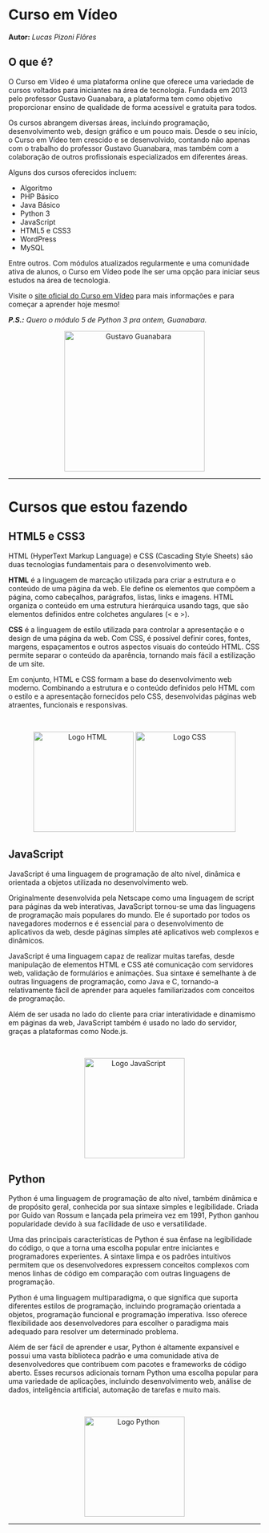 # Curso em Vídeo

**Autor:** _Lucas Pizoni Flôres_

## O que é?
O Curso em Vídeo é uma plataforma online que oferece uma variedade de cursos voltados para iniciantes na área de tecnologia. Fundada em 2013 pelo professor Gustavo Guanabara, a plataforma tem como objetivo proporcionar ensino de qualidade de forma acessível e gratuita para todos.

Os cursos abrangem diversas áreas, incluindo programação, desenvolvimento web, design gráfico e um pouco mais. Desde o seu início, o Curso em Vídeo tem crescido e se desenvolvido, contando não apenas com o trabalho do professor Gustavo Guanabara, mas também com a colaboração de outros profissionais especializados em diferentes áreas.

Alguns dos cursos oferecidos incluem:
- Algoritmo
- PHP Básico
- Java Básico
- Python 3
- JavaScript
- HTML5 e CSS3
- WordPress
- MySQL

Entre outros. Com módulos atualizados regularmente e uma comunidade ativa de alunos, o Curso em Vídeo pode lhe ser uma opção para iniciar seus estudos na área de tecnologia.

Visite o [site oficial do Curso em Vídeo](https://www.cursoemvideo.com/) para mais informações e para começar a aprender hoje mesmo!

_**P.S.:** Quero o módulo 5 de Python 3 pra ontem, Guanabara._

<div  align="center">
 
   [<img src="https://www.cursoemvideo.com/wp-content/uploads/2019/08/guana6.png" alt="Gustavo Guanabara" height="280rem">](# "Guanabara")
   
</div>

**************************************

# Cursos que estou fazendo

## HTML5 e CSS3

HTML (HyperText Markup Language) e CSS (Cascading Style Sheets) são duas tecnologias fundamentais para o desenvolvimento web.

**HTML** é a linguagem de marcação utilizada para criar a estrutura e o conteúdo de uma página da web. Ele define os elementos que compõem a página, como cabeçalhos, parágrafos, listas, links e imagens. HTML organiza o conteúdo em uma estrutura hierárquica usando tags, que são elementos definidos entre colchetes angulares (< e >).

**CSS** é a linguagem de estilo utilizada para controlar a apresentação e o design de uma página da web. Com CSS, é possível definir cores, fontes, margens, espaçamentos e outros aspectos visuais do conteúdo HTML. CSS permite separar o conteúdo da aparência, tornando mais fácil a estilização de um site.

Em conjunto, HTML e CSS formam a base do desenvolvimento web moderno. Combinando a estrutura e o conteúdo definidos pelo HTML com o estilo e a apresentação fornecidos pelo CSS, desenvolvidas páginas web atraentes, funcionais e responsivas.

<div  align="center"><br>
 
   [<img src="https://www.vectorlogo.zone/logos/w3_html5/w3_html5-icon.svg" alt="Logo HTML" height="200rem">](# "HTML")
   [<img src="https://www.vectorlogo.zone/logos/w3_css/w3_css-icon.svg" alt="Logo CSS" height="200rem">](# "CSS")
   
</div>

## JavaScript

JavaScript é uma linguagem de programação de alto nível, dinâmica e orientada a objetos utilizada no desenvolvimento web.

Originalmente desenvolvida pela Netscape como uma linguagem de script para páginas da web interativas, JavaScript tornou-se uma das linguagens de programação mais populares do mundo. Ele é suportado por todos os navegadores modernos e é essencial para o desenvolvimento de aplicativos da web, desde páginas simples até aplicativos web complexos e dinâmicos.

JavaScript é uma linguagem capaz de realizar muitas tarefas, desde manipulação de elementos HTML e CSS até comunicação com servidores web, validação de formulários e animações. Sua sintaxe é semelhante à de outras linguagens de programação, como Java e C, tornando-a relativamente fácil de aprender para aqueles familiarizados com conceitos de programação.

Além de ser usada no lado do cliente para criar interatividade e dinamismo em páginas da web, JavaScript também é usado no lado do servidor, graças a plataformas como Node.js.

<div  align="center"><br>
 
   [<img src="https://upload.vectorlogo.zone/logos/javascript/images/239ec8a4-163e-4792-83b6-3f6d96911757.svg" alt="Logo JavaScript" height="200rem">](# "JavaScript")
   
</div>

## Python

Python é uma linguagem de programação de alto nível, também dinâmica e de propósito geral, conhecida por sua sintaxe simples e legibilidade. Criada por Guido van Rossum e lançada pela primeira vez em 1991, Python ganhou popularidade devido à sua facilidade de uso e versatilidade.

Uma das principais características de Python é sua ênfase na legibilidade do código, o que a torna uma escolha popular entre iniciantes e programadores experientes. A sintaxe limpa e os padrões intuitivos permitem que os desenvolvedores expressem conceitos complexos com menos linhas de código em comparação com outras linguagens de programação.

Python é uma linguagem multiparadigma, o que significa que suporta diferentes estilos de programação, incluindo programação orientada a objetos, programação funcional e programação imperativa. Isso oferece flexibilidade aos desenvolvedores para escolher o paradigma mais adequado para resolver um determinado problema.

Além de ser fácil de aprender e usar, Python é altamente expansível e possui uma vasta biblioteca padrão e uma comunidade ativa de desenvolvedores que contribuem com pacotes e frameworks de código aberto. Esses recursos adicionais tornam Python uma escolha popular para uma variedade de aplicações, incluindo desenvolvimento web, análise de dados, inteligência artificial, automação de tarefas e muito mais.

<div  align="center"><br>
 
   [<img src="https://www.vectorlogo.zone/logos/python/python-icon.svg" alt="Logo Python" height="200rem">](# "Python")
   
</div>

*************************
